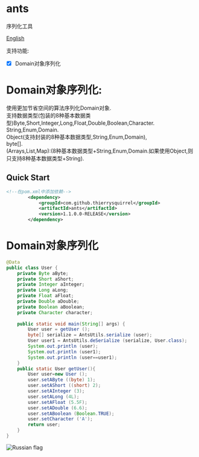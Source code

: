 # ants

序列化工具

[English](./README.md)

支持功能:
- [x] Domain对象序列化

# Domain对象序列化:
使用更加节省空间的算法序列化Domain对象.  
支持数据类型(包装的8种基本数据类型)Byte,Short,Integer,Long,Float,Double,Boolean,Character.  
String,Enum,Domain.  
Object(支持封装的8种基本数据类型,String,Enum,Domain),  
byte[].  
(Arrays,List,Map):(8种基本数据类型+String,Enum,Domain.如果使用Object,则只支持8种基本数据类型+String).

## Quick Start

```xml
<!--在pom.xml中添加依赖-->
        <dependency>
            <groupId>com.github.thierrysquirrel</groupId>
            <artifactId>ants</artifactId>
            <version>1.1.0.0-RELEASE</version>
        </dependency>
```

# Domain对象序列化
```java
@Data
public class User {
    private Byte aByte;
    private Short aShort;
    private Integer aInteger;
    private Long aLong;
    private Float aFloat;
    private Double aDouble;
    private Boolean aBoolean;
    private Character character;
    
    public static void main(String[] args) {
        User user = getUser ();
        byte[] serialize = AntsUtils.serialize (user);
        User user1 = AntsUtils.deSerialize (serialize, User.class);
        System.out.println (user);
        System.out.println (user1);
        System.out.println (user==user1);
    }
    public static User getUser(){
        User user=new User ();
        user.setAByte ((byte) 1);
        user.setAShort ((short) 2);
        user.setAInteger (3);
        user.setALong (4L);
        user.setAFloat (5.5F);
        user.setADouble (6.6);
        user.setABoolean (Boolean.TRUE);
        user.setCharacter ('A');
        return user;
    }
}
```

![Russian flag](https://user-images.githubusercontent.com/49895274/190374657-b41dcfac-f620-4c9a-b152-4b4908f53ce7.png)
